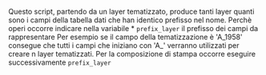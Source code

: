 Questo script, partendo da un layer tematizzato, produce tanti layer quanti sono i campi della tabella dati che han 
identico prefisso nel nome.
Perchè operi occorre indicare nella variabile * `prefix_layer` il prefisso dei campi da rappresentare
Per esempio se il campo della tematizzazione è 'A_1958' consegue che tutti i campi che iniziano con 'A_' verranno utilizzati
per creare n layer tematizzati.
Per la composizione di stampa occorre eseguire successivamente `prefix_layer`
